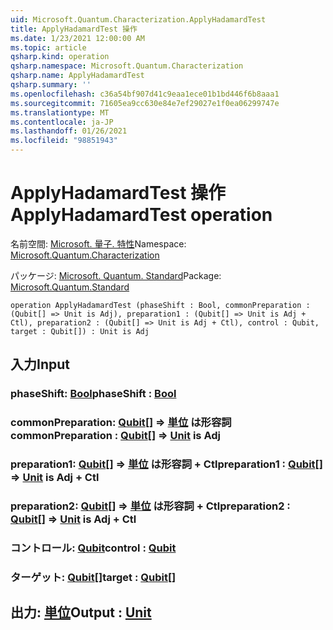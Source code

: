 ```yaml
---
uid: Microsoft.Quantum.Characterization.ApplyHadamardTest
title: ApplyHadamardTest 操作
ms.date: 1/23/2021 12:00:00 AM
ms.topic: article
qsharp.kind: operation
qsharp.namespace: Microsoft.Quantum.Characterization
qsharp.name: ApplyHadamardTest
qsharp.summary: ''
ms.openlocfilehash: c36a54bf907d41c9eaa1ece01b1bd446f6b8aaa1
ms.sourcegitcommit: 71605ea9cc630e84e7ef29027e1f0ea06299747e
ms.translationtype: MT
ms.contentlocale: ja-JP
ms.lasthandoff: 01/26/2021
ms.locfileid: "98851943"
---
```

# <a name="applyhadamardtest-operation"></a><span data-ttu-id="58b3d-102">ApplyHadamardTest 操作</span><span class="sxs-lookup"><span data-stu-id="58b3d-102">ApplyHadamardTest operation</span></span>

<span data-ttu-id="58b3d-103">名前空間: [Microsoft. 量子. 特性](xref:Microsoft.Quantum.Characterization)</span><span class="sxs-lookup"><span data-stu-id="58b3d-103">Namespace: [Microsoft.Quantum.Characterization](xref:Microsoft.Quantum.Characterization)</span></span>

<span data-ttu-id="58b3d-104">パッケージ: [Microsoft. Quantum. Standard](https://nuget.org/packages/Microsoft.Quantum.Standard)</span><span class="sxs-lookup"><span data-stu-id="58b3d-104">Package: [Microsoft.Quantum.Standard](https://nuget.org/packages/Microsoft.Quantum.Standard)</span></span>




```qsharp
operation ApplyHadamardTest (phaseShift : Bool, commonPreparation : (Qubit[] => Unit is Adj), preparation1 : (Qubit[] => Unit is Adj + Ctl), preparation2 : (Qubit[] => Unit is Adj + Ctl), control : Qubit, target : Qubit[]) : Unit is Adj
```


## <a name="input"></a><span data-ttu-id="58b3d-105">入力</span><span class="sxs-lookup"><span data-stu-id="58b3d-105">Input</span></span>

### <a name="phaseshift--bool"></a><span data-ttu-id="58b3d-106">phaseShift: [Bool](xref:microsoft.quantum.lang-ref.bool)</span><span class="sxs-lookup"><span data-stu-id="58b3d-106">phaseShift : [Bool](xref:microsoft.quantum.lang-ref.bool)</span></span>




### <a name="commonpreparation--qubit--unit--is-adj"></a><span data-ttu-id="58b3d-107">commonPreparation: [Qubit](xref:microsoft.quantum.lang-ref.qubit)[] => [単位](xref:microsoft.quantum.lang-ref.unit)  は形容詞</span><span class="sxs-lookup"><span data-stu-id="58b3d-107">commonPreparation : [Qubit](xref:microsoft.quantum.lang-ref.qubit)[] => [Unit](xref:microsoft.quantum.lang-ref.unit)  is Adj</span></span>




### <a name="preparation1--qubit--unit--is-adj--ctl"></a><span data-ttu-id="58b3d-108">preparation1: [Qubit](xref:microsoft.quantum.lang-ref.qubit)[] => [単位](xref:microsoft.quantum.lang-ref.unit)  は形容詞 + Ctl</span><span class="sxs-lookup"><span data-stu-id="58b3d-108">preparation1 : [Qubit](xref:microsoft.quantum.lang-ref.qubit)[] => [Unit](xref:microsoft.quantum.lang-ref.unit)  is Adj + Ctl</span></span>




### <a name="preparation2--qubit--unit--is-adj--ctl"></a><span data-ttu-id="58b3d-109">preparation2: [Qubit](xref:microsoft.quantum.lang-ref.qubit)[] => [単位](xref:microsoft.quantum.lang-ref.unit)  は形容詞 + Ctl</span><span class="sxs-lookup"><span data-stu-id="58b3d-109">preparation2 : [Qubit](xref:microsoft.quantum.lang-ref.qubit)[] => [Unit](xref:microsoft.quantum.lang-ref.unit)  is Adj + Ctl</span></span>




### <a name="control--qubit"></a><span data-ttu-id="58b3d-110">コントロール: [Qubit](xref:microsoft.quantum.lang-ref.qubit)</span><span class="sxs-lookup"><span data-stu-id="58b3d-110">control : [Qubit](xref:microsoft.quantum.lang-ref.qubit)</span></span>




### <a name="target--qubit"></a><span data-ttu-id="58b3d-111">ターゲット: [Qubit](xref:microsoft.quantum.lang-ref.qubit)[]</span><span class="sxs-lookup"><span data-stu-id="58b3d-111">target : [Qubit](xref:microsoft.quantum.lang-ref.qubit)[]</span></span>





## <a name="output--unit"></a><span data-ttu-id="58b3d-112">出力: [単位](xref:microsoft.quantum.lang-ref.unit)</span><span class="sxs-lookup"><span data-stu-id="58b3d-112">Output : [Unit](xref:microsoft.quantum.lang-ref.unit)</span></span>


